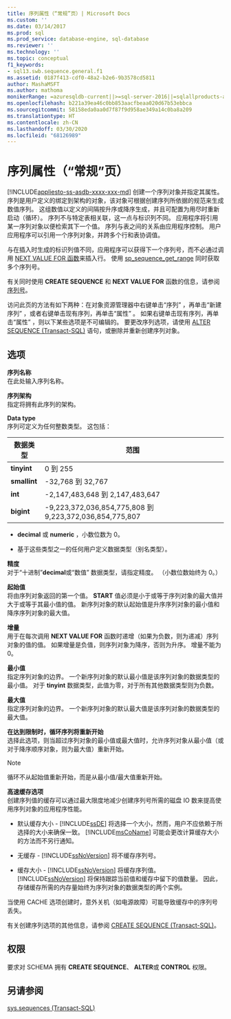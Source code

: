 ```yaml
---
title: 序列属性（“常规”页）| Microsoft Docs
ms.custom: ''
ms.date: 03/14/2017
ms.prod: sql
ms.prod_service: database-engine, sql-database
ms.reviewer: ''
ms.technology: ''
ms.topic: conceptual
f1_keywords:
- sql13.swb.sequence.general.f1
ms.assetid: 0187f413-cdf0-48a2-b2e6-9b3578cd5811
author: MashaMSFT
ms.author: mathoma
monikerRange: =azuresqldb-current||>=sql-server-2016||=sqlallproducts-allversions||>=sql-server-linux-2017||=azuresqldb-mi-current
ms.openlocfilehash: b221a39ea46c0bb853aacfbeaa020d67b53ebbca
ms.sourcegitcommit: 58158eda0aa0d7f87f9d958ae349a14c0ba8a209
ms.translationtype: HT
ms.contentlocale: zh-CN
ms.lasthandoff: 03/30/2020
ms.locfileid: "68126989"
---
```

# <a name="sequence-properties-general-page"></a>序列属性（“常规”页）
[!INCLUDE[appliesto-ss-asdb-xxxx-xxx-md](../../includes/appliesto-ss-asdb-xxxx-xxx-md.md)]
  创建一个序列对象并指定其属性。 序列是用户定义的绑定到架构的对象，该对象可根据创建序列所依据的规范来生成数值序列。 这组数值以定义的间隔按升序或降序生成，并且可配置为用尽时重新启动（循环）。 序列不与特定表相关联，这一点与标识列不同。 应用程序将引用某一序列对象以便检索其下一个值。 序列与表之间的关系由应用程序控制。 用户应用程序可以引用一个序列对象，并跨多个行和表协调值。  
  
 与在插入时生成的标识列值不同，应用程序可以获得下一个序列号，而不必通过调用 [NEXT VALUE FOR 函数](../../t-sql/functions/next-value-for-transact-sql.md)来插入行。 使用 [sp_sequence_get_range](../../relational-databases/system-stored-procedures/sp-sequence-get-range-transact-sql.md) 同时获取多个序列号。  
  
 有关同时使用 **CREATE SEQUENCE** 和 **NEXT VALUE FOR** 函数的信息，请参阅 [序列号](../../relational-databases/sequence-numbers/sequence-numbers.md)。  
  
 访问此页的方法有如下两种：在对象资源管理器中右键单击“序列”  ，再单击“新建序列”  ，或者右键单击现有序列，再单击“属性”  。 如果右键单击现有序列，再单击“属性”  ，则以下某些选项是不可编辑的。 要更改序列选项，请使用 [ALTER SEQUENCE (Transact-SQL)](../../t-sql/statements/alter-sequence-transact-sql.md) 语句，或删除并重新创建序列对象。  
  
## <a name="options"></a>选项  
 **序列名称**  
 在此处输入序列名称。  
  
 **序列架构**  
 指定将拥有此序列的架构。  
  
 **Data type**  
 序列可定义为任何整数类型。 这包括：  
  
|数据类型|范围|  
|---------------|-----------|  
|**tinyint**|0 到 255|  
|**smallint**|-32,768 到 32,767|  
|**int**|-2,147,483,648 到 2,147,483,647|  
|**bigint**|-9,223,372,036,854,775,808 到 9,223,372,036,854,775,807|  
  
-   **decimal** 或 **numeric** ，小数位数为 0。  
  
-   基于这些类型之一的任何用户定义数据类型（别名类型）。  
  
 **精度**  
 对于“十进制”**decimal**或“数值”  数据类型，请指定精度。 （小数位数始终为 0。）  
  
 **起始值**  
 将由序列对象返回的第一个值。 **START** 值必须是小于或等于序列对象的最大值并大于或等于其最小值的值。 新序列对象的默认起始值是升序序列对象的最小值和降序序列对象的最大值。  
  
 **增量**  
 用于在每次调用 **NEXT VALUE FOR** 函数时递增（如果为负数，则为递减）序列对象的值的值。 如果增量是负值，则序列对象为降序，否则为升序。 增量不能为 0。  
  
 **最小值**  
 指定序列对象的边界。 一个新序列对象的默认最小值是该序列对象的数据类型的最小值。 对于 **tinyint** 数据类型，此值为零，对于所有其他数据类型则为负数。  
  
 **最大值**  
 指定序列对象的边界。 一个新序列对象的默认最大值是该序列对象的数据类型的最大值。  
  
 **在达到限制时，循环序列将重新开始**  
 选择此选项，则当超过序列对象的最小值或最大值时，允许序列对象从最小值（或对于降序顺序对象，则为最大值）重新开始。  
  
> [!NOTE]  
>  循环不从起始值重新开始，而是从最小值/最大值重新开始。  
  
 **高速缓存选项**  
 创建序列值的缓存可以通过最大限度地减少创建序列号所需的磁盘 IO 数来提高使用序列对象的应用程序性能。  
  
-   默认缓存大小 - [!INCLUDE[ssDE](../../includes/ssde-md.md)] 将选择一个大小，然而，用户不应依赖于所选择的大小来确保一致。 [!INCLUDE[msCoName](../../includes/msconame-md.md)] 可能会更改计算缓存大小的方法而不另行通知。  
  
-   无缓存 - [!INCLUDE[ssNoVersion](../../includes/ssnoversion-md.md)] 将不缓存序列号。  
  
-   缓存大小 - [!INCLUDE[ssNoVersion](../../includes/ssnoversion-md.md)] 将缓存序列值。 [!INCLUDE[ssNoVersion](../../includes/ssnoversion-md.md)] 将保持跟踪当前值和缓存中留下的值数量。 因此，存储缓存所需的内存量始终为序列对象的数据类型的两个实例。  
  
 当使用 CACHE 选项创建时，意外关机（如电源故障）可能导致缓存中的序列号丢失。  
  
 有关创建序列选项的其他信息，请参阅 [CREATE SEQUENCE (Transact-SQL)](../../t-sql/statements/create-sequence-transact-sql.md)。  
  
## <a name="permissions"></a>权限  
 要求对 SCHEMA 拥有 **CREATE SEQUENCE**、 **ALTER**或 **CONTROL** 权限。  
  
## <a name="see-also"></a>另请参阅  
 [sys.sequences (Transact-SQL)](../../relational-databases/system-catalog-views/sys-sequences-transact-sql.md)  
  
  
